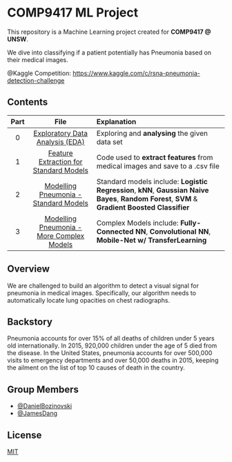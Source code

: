 # COMP9417 ML Project

This repository is a Machine Learning project created for <b>COMP9417 @ UNSW</b>.

We dive into classifying if a patient potentially has Pneumonia based on their medical images.

@Kaggle Competition: https://www.kaggle.com/c/rsna-pneumonia-detection-challenge

## Contents

| Part |                                                            File                                                             | Explanation                                                                                                                                                         |
| :--: | :-------------------------------------------------------------------------------------------------------------------------: | :------------------------------------------------------------------------------------------------------------------------------------------------------------------ |
|  0   |  [Exploratory Data Analysis (EDA)](https://github.com/BozinovskiDaniel/COMP9417-ML-Project/blob/main/EDA_Pneuomonia.ipynb)  | Exploring and <b>analysing</b> the given data set                                                                                                                   |
|  1   | [Feature Extraction for Standard Models](https://www.kaggle.com/danielbozinovski/p1-feature-extraction-for-standard-models) | Code used to <b>extract features</b> from medical images and save to a .csv file                                                                                    |
|  2   |   [Modelling Pneumonia - Standard Models](https://www.kaggle.com/danielbozinovski/p2-modelling-pneumonia-standard-models)   | Standard models include: <b>Logistic Regression</b>, <b>kNN</b>, <b>Gaussian Naive Bayes</b>, <b>Random Forest</b>, <b>SVM</b> & <b>Gradient Boosted Classifier</b> |
|  3   | [Modelling Pneumonia - More Complex Models](https://www.kaggle.com/danielbozinovski/p3-modelling-pneumonia-neural-networks) | Complex Models include: <b>Fully-Connected NN</b>, <b>Convolutional NN</b>, <b>Mobile-Net w/ TransferLearning</b>                                                   |

## Overview

We are challenged to build an algorithm to detect a visual signal for pneumonia in medical images. Specifically, our algorithm needs to automatically locate lung opacities on chest radiographs.

## Backstory

Pneumonia accounts for over 15% of all deaths of children under 5 years old internationally. In 2015, 920,000 children under the age of 5 died from the disease. In the United States, pneumonia accounts for over 500,000 visits to emergency departments and over 50,000 deaths in 2015, keeping the ailment on the list of top 10 causes of death in the country.

## Group Members

- [@DanielBozinovski](https://github.com/BozinovskiDaniel)
- [@JamesDang](https://github.com/realblingy)

## License

[MIT](https://choosealicense.com/licenses/mit/)
